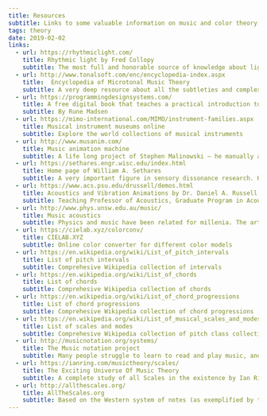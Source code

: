```yaml
---
title: Resources
subtitle: Links to some valuable information on music and color theory and more
tags: theory
date: 2019-02-02
links:
  - url: https://rhythmiclight.com/
    title: Rhythmic light by Fred Collopy
    subtitle: The most full and honorable source of knowledge about light to sound correspondences. Started in 1998 and still growing!
  - url: http://www.tonalsoft.com/enc/encyclopedia-index.aspx
    title:  Encyclopedia of Microtonal Music Theory
    subtitle: A very deep resource about all the subtleties and complexities of music theory by [Joe Monzo](http://www.tonalsoft.com/enc/m/monzo-writings.aspx)
  - url: https://programmingdesignsystems.com/
    title: A free digital book that teaches a practical introduction to the new foundations of graphic design.  
    subtitle: By Rune Madsen
  - url: https://mimo-international.com/MIMO/instrument-families.aspx
    title: Musical instrument museums online
    subtitle: Explore the world collections of musical instruments
  - url: http://www.musanim.com/
    title: Music animation machine
    subtitle: A life long project of Stephen Malinowski – he manually animates music pieces into nice visual playalongs. He uses blue color for the tonic (C) and accending colors for every next step of a fifth.
  - url: https://sethares.engr.wisc.edu/index.html
    title: Home page of William A. Sethares
    subtitle: A very important figure in sensory dissonance research. His book "Tuning, Timbre, Spectrum, Scale" gives a comprehensive understanding of many important music concepts in a scientifically based way.
  - url: https://www.acs.psu.edu/drussell/demos.html
    title: Acoustics and Vibration Animations by Dr. Daniel A. Russell
    subtitle: Teaching Professor of Acoustics, Graduate Program in Acoustics, The Pennsylvania State University. He created animations illustrating acoustics and vibration, waves and oscillation concepts.
  - url: http://www.phys.unsw.edu.au/music/
    title: Music acoustics
    subtitle: Physics and music have been related for millenia. The art and science of music acoustics are presented here, in musician-friendly format, as is our research in music science.
  - url: https://cielab.xyz/colorconv/
    title: CIELAB.XYZ
    subtitle: Online color converter for different color models
  - url: https://en.wikipedia.org/wiki/List_of_pitch_intervals
    title: List of pitch intervals 
    subtitle: Comprehesive Wikipedia collection of intervals
  - url: https://en.wikipedia.org/wiki/List_of_chords
    title: List of chords
    subtitle: Comprehesive Wikipedia collection of chords
  - url: https://en.wikipedia.org/wiki/List_of_chord_progressions
    title: List of chord progressions
    subtitle: Comprehesive Wikipedia collection of chord progressions
  - url: https://en.wikipedia.org/wiki/List_of_musical_scales_and_modes
    title: List of scales and modes
    subtitle: Comprehesive Wikipedia collection of pitch class collections
  - url: http://musicnotation.org/systems/
    title: The Music notation project
    subtitle: Many people struggle to learn to read and play music, and many give up before they become proficient. Could a better notation system make reading, writing, and playing music more enjoyable and easier to learn? We think so.
  - url: https://ianring.com/musictheory/scales/
    title: The Exciting Universe Of Music Theory
    subtitle: A complete study of all Scales in the existence by Ian Ring. "The place for all you music theory nerds to geek out. Bask in the warm bath of wisdom, and be envied by all your peers with your deep knowledge of musical lore. "
  - url: http://allthescales.org/
    title: AllTheScales.org
    subtitle: Based on the Western system of notes (as exemplified by the piano keyboard), there are 1490 possible scales. 2 In other words, with the combined genius of medieval monks through Beethoven through Stravinsky and Coltrane, we've managed to explore roughly 1% of this musical terrain.
---
```


<other-list :tools="$frontmatter.links" />
